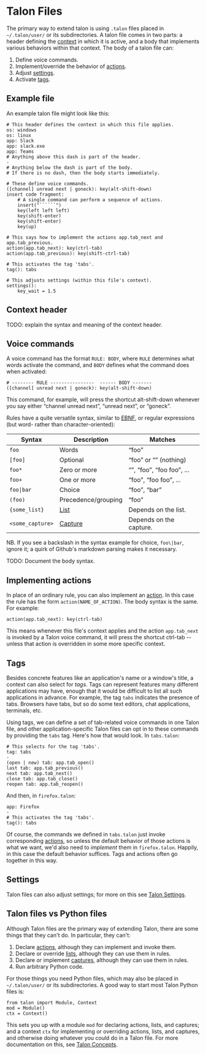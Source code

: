 # Talon Files

The primary way to extend talon is using `.talon` files placed in `~/.talon/user/` or its subdirectories. A talon file comes in two parts: a header defining the [context](https://talon.wiki/talon-concepts/#contexts) in which it is active, and a body that implements various behaviors within that context. The body of a talon file can:

1. Define voice commands.
2. Implement/override the behavior of [actions](https://talon.wiki/talon-concepts/#actions).
3. Adjust [settings](/talon-settings).
4. Activate [tags](#tags).

## Example file

An example talon file might look like this:

```
# This header defines the context in which this file applies.
os: windows
os: linux
app: Slack
app: slack.exe
app: Teams
# Anything above this dash is part of the header.
-
# Anything below the dash is part of the body.
# If there is no dash, then the body starts immediately.

# These define voice commands.
([channel] unread next | goneck): key(alt-shift-down)
insert code fragment:
    # A single command can perform a sequence of actions.
    insert("``````")
    key(left left left)
    key(shift-enter)
    key(shift-enter)
    key(up)

# This says how to implement the actions app.tab_next and app.tab_previous.
action(app.tab_next): key(ctrl-tab)
action(app.tab_previous): key(shift-ctrl-tab)

# This activates the tag 'tabs'.
tag(): tabs

# This adjusts settings (within this file's context).
settings():
    key_wait = 1.5
```

## Context header

TODO: explain the syntax and meaning of the context header.

## Voice commands

A voice command has the format `RULE: BODY`, where `RULE` determines what words activate the command, and `BODY` defines what the command does when activated:

```
# -------- RULE ----------------  ------ BODY -------
([channel] unread next | goneck): key(alt-shift-down)
```

This command, for example, will press the shortcut alt-shift-down whenever you say either “channel unread next”, “unread next”, or “goneck”.

Rules have a quite versatile syntax, similar to [EBNF](https://en.wikipedia.org/wiki/Extended_Backus%E2%80%93Naur_form), or regular expressions (but word- rather than character-oriented):

| Syntax | Description | Matches |
| --- | --- | --- |
| `foo` | Words | “foo” |
| `[foo]` | Optional | “foo” or “” (nothing) |
| `foo*` | Zero or more | “”, “foo”, “foo foo”, ... |
| `foo+` | One or more | “foo”, “foo foo”, ... |
| `foo\|bar` | Choice | “foo”, “bar” |
| `(foo)` | Precedence/grouping | “foo” |
| `{some_list}` | [List](https://talon.wiki/talon-concepts/#lists) | Depends on the list. |
| `<some_capture>` | [Capture](https://talon.wiki/talon-concepts/#captures) | Depends on the capture. |

NB. If you see a backslash in the syntax example for choice, `foo\|bar`, ignore it; a quirk of Github's markdown parsing makes it necessary.

TODO: Document the body syntax.

## Implementing actions

In place of an ordinary rule, you can also implement an [action](https://talon.wiki/talon-concepts/#actions). In this case the rule has the form `action(NAME_OF_ACTION)`. The body syntax is the same. For example:

```
action(app.tab_next): key(ctrl-tab)
```

This means whenever this file's context applies and the action `app.tab_next` is invoked by a Talon voice command, it will press the shortcut ctrl-tab -- unless that action is overridden in some more specific context.

## Tags

Besides concrete features like an application's name or a window's title, a context can also select for *tags*. Tags can represent features many different applications may have, enough that it would be difficult to list all such applications in advance. For example, the tag `tabs` indicates the presence of tabs. Browsers have tabs, but so do some text editors, chat applications, terminals, etc.

Using tags, we can define a set of tab-related voice commands in one Talon file, and other application-specific Talon files can opt in to these commands by providing the `tabs` tag. Here's how that would look. In `tabs.talon`:

```
# This selects for the tag 'tabs'.
tag: tabs
-
(open | new) tab: app.tab_open()
last tab: app.tab_previous()
next tab: app.tab_next()
close tab: app.tab_close()
reopen tab: app.tab_reopen()
```

And then, in `firefox.talon`:

```
app: Firefox
-
# This activates the tag 'tabs'.
tag(): tabs
```

Of course, the commands we defined in `tabs.talon` just invoke corresponding [actions](https://talon.wiki/talon-concepts/#actions), so unless the default behavior of those actions is what we want, we'd also need to *implement* them in `firefox.talon`. Happily, in this case the default behavior suffices. Tags and actions often go together in this way.

## Settings

Talon files can also adjust settings; for more on this see [Talon Settings](https://talon.wiki/talon-settings/).

## Talon files vs Python files

Although Talon files are the primary way of extending Talon, there are some things that they can't do. In particular, they can't:

1. Declare [actions](https://talon.wiki/talon-concepts/#actions), although they can implement and invoke them.
2. Declare or override [lists](https://talon.wiki/talon-concepts/#lists), although they can use them in rules.
3. Declare or implement [captures](https://talon.wiki/talon-concepts/#captures), although they can use them in rules.
4. Run arbitrary Python code.

For those things you need Python files, which may also be placed in `~/.talon/user/` or its subdirectories. A good way to start most Talon Python files is:

```
from talon import Module, Context
mod = Module()
ctx = Context()
```

This sets you up with a module `mod` for declaring actions, lists, and captures; and a context `ctx` for implementing or overriding actions, lists, and captures, and otherwise doing whatever you could do in a Talon file. For more documentation on this, see [Talon Concepts](https://talon.wiki/talon-concepts/).

